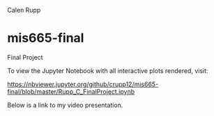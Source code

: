 Calen Rupp

# mis665-final
Final Project

To view the Jupyter Notebook with all interactive plots rendered, visit:

https://nbviewer.jupyter.org/github/crupp12/mis665-final/blob/master/Rupp_C_FinalProject.ipynb

Below is a link to my video presentation.

